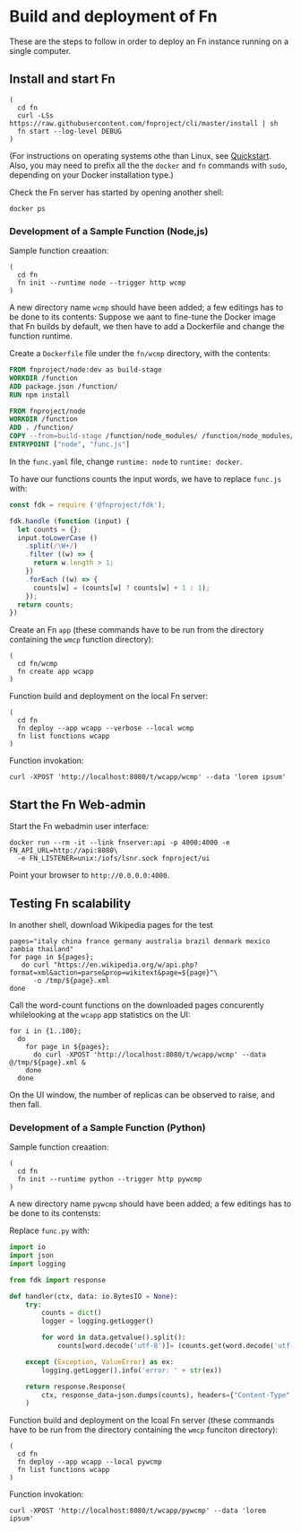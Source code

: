 # Build and deployment of Fn

These are the steps to follow in order to deploy an Fn instance running on a single computer.


## Install and start Fn

```shell script
(
  cd fn
  curl -LSs https://raw.githubusercontent.com/fnproject/cli/master/install | sh
  fn start --log-level DEBUG
)
```

(For instructions on operating systems othe than Linux, see [Quickstart](https://github.com/fnproject/fn#quickstart).
Also, you may need to prefix all the the `docker` and `fn` commands with `sudo`, depending
on your Docker installation type.)


Check the Fn server has started by opening another shell:
```shell script
docker ps
```


### Development of a Sample Function (Node,js)

Sample function creaation:
```shell script
(  
  cd fn
  fn init --runtime node --trigger http wcmp 
)
```

A new directory name `wcmp` should have been added; a few editings has to be done to its contents:
Suppose we aant to fine-tune the Docker image that Fn builds by default, we then have to add a Dockerfile and change the function runtime.  

Create a `Dockerfile` file under the `fn/wcmp` directory, with the contents:
```dockerfile
FROM fnproject/node:dev as build-stage
WORKDIR /function
ADD package.json /function/
RUN npm install

FROM fnproject/node
WORKDIR /function
ADD . /function/
COPY --from=build-stage /function/node_modules/ /function/node_modules/
ENTRYPOINT ["node", "func.js"]
```

In the `func.yaml` file, change `runtime: node` to `runtime: docker`.

To have our functions counts the input words, we have to replace `func.js` with:
```javascript
const fdk = require ('@fnproject/fdk');

fdk.handle (function (input) {
  let counts = {};
  input.toLowerCase ()
    .split(/\W+/)
    .filter ((w) => {
      return w.length > 1;
    })
    .forEach ((w) => {
      counts[w] = (counts[w] ? counts[w] + 1 : 1);
    });
  return counts;
})
```

Create an Fn `app` (these commands have to be run from the directory containing the `wmcp` function directory):
```shell script
(
  cd fn/wcmp
  fn create app wcapp
)
```

Function build and deployment on the local Fn server:
```shell script
(
  cd fn
  fn deploy --app wcapp --verbose --local wcmp
  fn list functions wcapp 
)
```

Function invokation:
```shell script
curl -XPOST 'http://localhost:8080/t/wcapp/wcmp' --data 'lorem ipsum'
```


## Start the Fn Web-admin

Start the Fn webadmin user interface:
```shell
docker run --rm -it --link fnserver:api -p 4000:4000 -e FN_API_URL=http://api:8080\
  -e FN_LISTENER=unix:/iofs/lsnr.sock fnproject/ui
```

Point your browser to `http://0.0.0.0:4000`. 


## Testing Fn scalability

In another shell, download Wikipedia pages for the test

```shell script
pages="italy china france germany australia brazil denmark mexico zambia thailand"
for page in ${pages};
   do curl "https://en.wikipedia.org/w/api.php?format=xml&action=parse&prop=wikitext&page=${page}"\
      -o /tmp/${page}.xml      
done
```

Call the word-count functions on the downloaded pages concurently whilelooking at the `wcapp` 
app statistics on the UI:
```shell script
for i in {1..100};
  do
    for page in ${pages};
      do curl -XPOST 'http://localhost:8080/t/wcapp/wcmp' --data @/tmp/${page}.xml &      
    done
  done
```

On the UI window, the number of replicas can be observed to raise, and then fall.


### Development of a Sample Function (Python)

Sample function creaation:
```shell script
(
  cd fn
  fn init --runtime python --trigger http pywcmp 
)
```

A new directory name `pywcmp` should have been added; a few editings has to be done to its contensts:

Replace `func.py` with:
```python
import io
import json
import logging

from fdk import response

def handler(ctx, data: io.BytesIO = None):
    try:
        counts = dict()
        logger = logging.getLogger()

        for word in data.getvalue().split():
            counts[word.decode('utf-8')]= (counts.get(word.decode('utf-8')) or 0) + 1

    except (Exception, ValueError) as ex:
        logging.getLogger().info('error: ' + str(ex))

    return response.Response(
        ctx, response_data=json.dumps(counts), headers={"Content-Type": "application/json"}
    )
```

Function build and deployment on the lcoal Fn server (these commands have to be run from the directory containing the `wmcp` funciton directory):
```shell script
(
  cd fn
  fn deploy --app wcapp --local pywcmp
  fn list functions wcapp 
)
```

Function invokation:
```shell script
curl -XPOST 'http://localhost:8080/t/wcapp/pywcmp' --data 'lorem ipsum'
```
